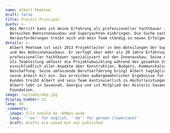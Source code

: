 ```yaml
---
name: Albert Peetoom
draft: false
title: Project Principal
quote: >-
  Bei Merritt kann ich meine Erfahrung als professioneller Yachtbauer in den
  Bereichen Wohninnenausbau und Superyachten einbringen. Die Suche nach neuen
  Herausforderungen treibt mich und mein Team ständig zu neuen Erfolgen an. 
details: >-
  Albert Peetoom ist seit 2013 Projektleiter in den Abteilungen der Superyachten
  und des Wohninnenausbaus. Er verfügt über mehr als 20 Jahre Erfahrung als
  professioneller Yachtbauer spezialisiert auf den Innenausbau. Seine Aufgabe
  als Teamleitung umfasst die Projektabwicklung während des gesamten Zeitraums
  einschließlich aller Aspekte über Konstruktion, Budgets, Kommunikation und
  Beschaffung. Seine umfassende Berufserfahrung bringt Albert tagtäglich in
  seine Arbeit mit ein. Das erreichen außergewöhnlicher Ergebnisse für Merritt´s
  Kunden treibt Albert und sein Team kontinuierlich zu Höchstleistungen an. 
  Albert lebt in Savannah, Georgia und ist Mitglied der Historic Savannah
  Foundation.
image: /uploads/abp.jpg
display_number: 12
lang: de
_comments:
  image: file should be ~600px wide
  lang: '''en'' for english, ''de'' for german (lowercase)'
  draft: drafts are saved but not published
---
```

